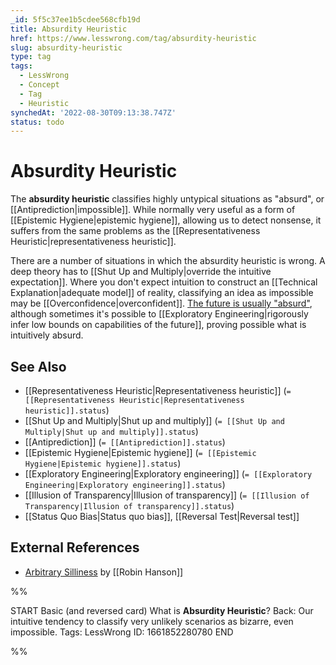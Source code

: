 ```yaml
---
_id: 5f5c37ee1b5cdee568cfb19d
title: Absurdity Heuristic
href: https://www.lesswrong.com/tag/absurdity-heuristic
slug: absurdity-heuristic
type: tag
tags:
  - LessWrong
  - Concept
  - Tag
  - Heuristic
synchedAt: '2022-08-30T09:13:38.747Z'
status: todo
---
```


# Absurdity Heuristic

The **absurdity heuristic** classifies highly untypical situations as "absurd", or [[Antiprediction|impossible]]. While normally very useful as a form of [[Epistemic Hygiene|epistemic hygiene]], allowing us to detect nonsense, it suffers from the same problems as the [[Representativeness Heuristic|representativeness heuristic]].

There are a number of situations in which the absurdity heuristic is wrong. A deep theory has to [[Shut Up and Multiply|override the intuitive expectation]]. Where you don't expect intuition to construct an [[Technical Explanation|adequate model]] of reality, classifying an idea as impossible may be [[Overconfidence|overconfident]]. [The future is usually "absurd"](http://lesswrong.com/lw/j1/stranger_than_history/), although sometimes it's possible to [[Exploratory Engineering|rigorously infer low bounds on capabilities of the future]], proving possible what is intuitively absurd.

## See Also

- [[Representativeness Heuristic|Representativeness heuristic]] (`= [[Representativeness Heuristic|Representativeness heuristic]].status`)
- [[Shut Up and Multiply|Shut up and multiply]] (`= [[Shut Up and Multiply|Shut up and multiply]].status`)
- [[Antiprediction]] (`= [[Antiprediction]].status`)
- [[Epistemic Hygiene|Epistemic hygiene]] (`= [[Epistemic Hygiene|Epistemic hygiene]].status`)
- [[Exploratory Engineering|Exploratory engineering]] (`= [[Exploratory Engineering|Exploratory engineering]].status`)
- [[Illusion of Transparency|Illusion of transparency]] (`= [[Illusion of Transparency|Illusion of transparency]].status`)
- [[Status Quo Bias|Status quo bias]], [[Reversal Test|Reversal test]]

## External References

- [Arbitrary Silliness](http://www.overcomingbias.com/2008/04/arbitrary-silli.html) by [[Robin Hanson]]

%%

START
Basic (and reversed card)
What is **Absurdity Heuristic**?
Back: Our intuitive tendency to classify very unlikely scenarios as bizarre, even impossible.
Tags: LessWrong
ID: 1661852280780
END

%%
